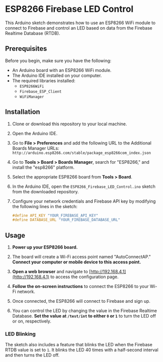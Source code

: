 # ESP8266 Firebase LED Control

This Arduino sketch demonstrates how to use an ESP8266 WiFi module to connect to Firebase and control an LED based on data from the Firebase Realtime Database (RTDB).

## Prerequisites

Before you begin, make sure you have the following:

- An Arduino board with an ESP8266 WiFi module.
- The Arduino IDE installed on your computer.
- The required libraries installed:
  - `ESP8266WiFi`
  - `Firebase_ESP_Client`
  - `WiFiManager`

## Installation

1. Clone or download this repository to your local machine.
2. Open the Arduino IDE.
3. Go to **File > Preferences** and add the following URL to the Additional Boards Manager URLs: `http://arduino.esp8266.com/stable/package_esp8266com_index.json`
4. Go to **Tools > Board > Boards Manager**, search for "ESP8266," and install the "esp8266" platform.
5. Select the appropriate ESP8266 board from **Tools > Board**.
6. In the Arduino IDE, open the `ESP8266_Firebase_LED_Control.ino` sketch from the downloaded repository.
7. Configure your network credentials and Firebase API key by modifying the following lines in the sketch:

   ```cpp
   #define API_KEY "YOUR_FIREBASE_API_KEY"
   #define DATABASE_URL "YOUR_FIREBASE_DATABASE_URL"

## Usage

1. **Power up your ESP8266 board.**

2. The board will create a Wi-Fi access point named "AutoConnectAP." **Connect your computer or mobile device to this access point.**

3. **Open a web browser** and navigate to [http://192.168.4.1](http://192.168.4.1) to access the configuration page.

4. **Follow the on-screen instructions** to connect the ESP8266 to your Wi-Fi network.

5. Once connected, the ESP8266 will connect to Firebase and sign up.

6. You can control the LED by changing the value in the Firebase Realtime Database. **Set the value at `/test/int` to either `0` or `1`** to turn the LED off or on, respectively.

### LED Blinking

The sketch also includes a feature that blinks the LED when the Firebase RTDB value is set to `1`. It blinks the LED 40 times with a half-second interval and then turns the LED off.
